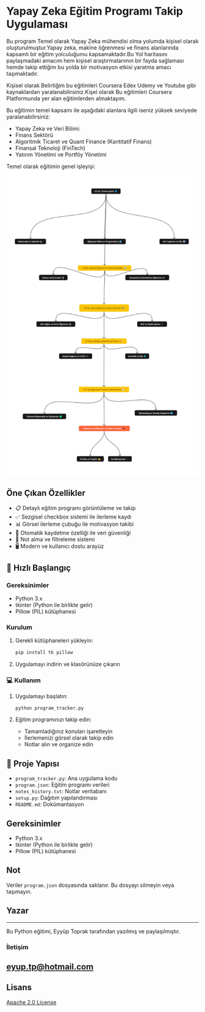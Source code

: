 #  Yapay Zeka Eğitim Programı Takip Uygulaması
Bu program Temel olarak Yapay Zeka mühendisi olma yolumda kişisel olarak oluşturulmuştur.Yapay zeka, makine öğrenmesi ve finans alanlarında kapsamlı bir eğitim yolculuğumu kapsamaktadır.Bu Yol haritasını paylaşmadaki amacım hem kişisel araştırmalarımın bir fayda sağlaması hemde takip ettiğim bu yolda bir motivasyon etkisi yaratma amacı taşımaktadır.

Kişisel olarak Belirtiğim bu eğitimleri Coursera Edex Udemy ve Youtube gibi kaynaklardan yaralanabilirsiniz.Kişel olarak Bu eğitimleri Coursera Platformunda yer alan eğitimlerden almaktayım.

Bu eğitimin temel kapsamı ile aşağıdaki alanlara ilgili iseniz yüksek seviyede yaralanabilirsiniz:
* Yapay Zeka ve Veri Bilimi:
* Finans Sektörü
* Algoritmik Ticaret ve Quant Finance (Kantitatif Finans)
* Finansal Teknoloji (FinTech)
* Yatırım Yönetimi ve Portföy Yönetimi

Temel olarak eğitimin genel işleyişi:
![Uygulama Görseli](board-jolly-clown%20(1).jpg)

## Öne Çıkan Özellikler

- 📋 Detaylı eğitim programı görüntüleme ve takip
- ✅ Sezgisel checkbox sistemi ile ilerleme kaydı
- 📊 Görsel ilerleme çubuğu ile motivasyon takibi
- 💾 Otomatik kaydetme özelliği ile veri güvenliği
- 📝 Not alma ve filtreleme sistemi
- 🖥️ Modern ve kullanıcı dostu arayüz

## 🚀 Hızlı Başlangıç

### Gereksinimler

- Python 3.x
- tkinter (Python ile birlikte gelir)
- Pillow (PIL) kütüphanesi

### Kurulum

1. Gerekli kütüphaneleri yükleyin:
   ```bash
   pip install tk pillow
   ```

3. Uygulamayı indirin ve klasörünüze çıkarın

### 💻 Kullanım

1. Uygulamayı başlatın:
   ```bash
   python program_tracker.py
   ```

2. Eğitim programınızı takip edin:
   - Tamamladığınız konuları işaretleyin
   - İlerlemenizi görsel olarak takip edin
   - Notlar alın ve organize edin

## 📁 Proje Yapısı

- `program_tracker.py`: Ana uygulama kodu
- `program.json`: Eğitim programı verileri
- `notes_history.txt`: Notlar veritabanı
- `setup.py`: Dağıtım yapılandırması
- `README.md`: Dokümantasyon

## Gereksinimler

- Python 3.x
- tkinter (Python ile birlikte gelir)
- Pillow (PIL) kütüphanesi

## Not

Veriler `program.json` dosyasında saklanır. Bu dosyayı silmeyin veya taşımayın. 
## Yazar
---
Bu Python eğitimi, Eyyüp Toprak tarafından yazılmış ve paylaşılmıştır.
### İletişim

[eyup.tp@hotmail.com](mailto:eyup.tp@hotmail.com)
---
## Lisans
[Apache 2.0 License](https://github.com/apache/.github/blob/main/LICENSE)
